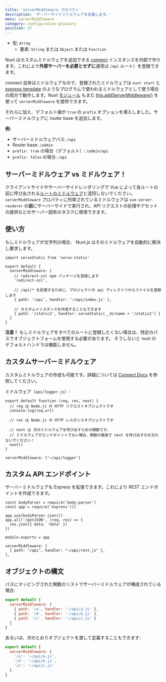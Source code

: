 ```yaml
---
title: 'serverMiddleware プロパティ'
description: 'サーバーサイドミドルウェアを定義します。'
menu: serverMiddleware
category: configuration-glossary
position: 27
---
```


- 型: `Array`
  - 要素: `String` または `Object` または `Function`

Nuxt はカスタムミドルウェアを追加できる [connect](https://github.com/senchalabs/connect) インスタンスを内部で作ります。これにより**外部サーバーを必要とせずに**通常は `/api` ルート）を登録できます。

connect 自体はミドルウェアなので、登録されたミドルウェアは `nuxt start` と [express-template](https://github.com/nuxt-community/express-template) のようなプログラムで使われるミドルウェアとして使う場合の両方で動作します。Nuxt [モジュール](/docs/2.x/directory-structure/modules) もまた [this.addServerMiddleware()](/docs/2.x/internals-glossary/internals-module-container#addservermiddleware-middleware) を使って `serverMiddleware` を提供できます。

それらに加え、デフォルト値が `true` の `prefix` オプションを導入しました。サーバーミドルウェアに router base を追加します。

**例:**

- サーバーミドルウェアパス: `/api`
- Router base: `/admin`
- `prefix: true` の場合（デフォルト）: `/admin/api`
- `prefix: false` の場合: `/api`

## サーバーミドルウェア vs ミドルウェア！

クライアントサイドやサーバーサイドレンダリングで Vue によって各ルートの前に呼び出される[ルートのミドルウェア](/docs/2.x/directory-structure/middleware)と混同しないでください。`serverMiddleware` プロパティに列挙されているミドルウェアは `vue-server-renderer` の**前**にサーバーサイドで実行され、API リクエストの処理やアセットの提供などのサーバー固有のタスクに使用できます。

## 使い方

もしミドルウェアが文字列の場合、 Nuxt.js はそのミドルウェアを自動的に解決し要求します。

```js{}[nuxt.config.js]
import serveStatic from 'serve-static'

export default {
  serverMiddleware: [
    // redirect-ssl npm パッケージを登録します
    'redirect-ssl',

    // /api/* を処理するために、プロジェクトの api ディレクトリからファイルを登録します
    { path: '/api', handler: '~/api/index.js' },

    // カスタムインスタンスを作成することもできます
    { path: '/static2', handler: serveStatic(__dirname + '/static2') }
  ]
}
```

<p class="Alert Alert--danger">
    <b>注意！</b>
    もしミドルウェアをすべてのルートに登録したくない場合は、特定のパスでオブジェクトフォームを使用する必要があります。
    そうしないと nuxt の デフォルトハンドラは機能しません。
</p>

## カスタムサーバーミドルウェア

カスタムミドルウェアの作成も可能です。詳細については [Connect Docs](https://github.com/senchalabs/connect#appusefn) を参照してください。

ミドルウェア（`api/logger.js`）:

```js{}[api/logger.js]
export default function (req, res, next) {
  // req は Node.js の HTTP リクエストオブジェクトです
  console.log(req.url)

  // res は Node.js の HTTP レスポンスオブジェクトです

  // next は 次のミドルウェアを呼び出すための関数です。
  // ミドルウェアがエンドポイントでない場合、関数の最後で next を呼び出すのを忘れないでください！
  next()
}
```

```js{}[nuxt.config.js]
serverMiddleware: ['~/api/logger']
```

## カスタム API エンドポイント

サーバーミドルウェアも Express を拡張できます。これにより REST エンドポイントを作成できます。

```js{}[api/rest.js]
const bodyParser = require('body-parser')
const app = require('express')()

app.use(bodyParser.json())
app.all('/getJSON', (req, res) => {
  res.json({ data: 'data' })
})

module.exports = app
```

```js{}[nuxt.config.js]
serverMiddleware: [
  { path: "/api", handler: "~/api/rest.js" },
],
```

## オブジェクトの構文

パスにマッピングされた関数のリストでサーバーミドルウェアが構成されている場合:

```js
export default {
  serverMiddleware: [
    { path: '/a', handler: '~/api/a.js' },
    { path: '/b', handler: '~/api/b.js' },
    { path: '/c', handler: '~/api/c.js' }
  ]
}
```

あるいは、次のとおりオブジェクトを渡して定義することもできます:

```js
export default {
  serverMiddleware: {
    '/a': '~/api/a.js',
    '/b': '~/api/b.js',
    '/c': '~/api/c.js'
  }
}
```
